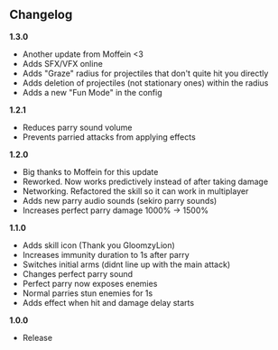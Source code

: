 ## Changelog

**1.3.0**

- Another update from Moffein <3
- Adds SFX/VFX online
- Adds "Graze" radius for projectiles that don't quite hit you directly
- Adds deletion of projectiles (not stationary ones) within the radius
- Adds a new "Fun Mode" in the config

**1.2.1**

- Reduces parry sound volume
- Prevents parried attacks from applying effects

**1.2.0**

- Big thanks to Moffein for this update
- Reworked. Now works predictively instead of after taking damage
- Networking. Refactored the skill so it can work in multiplayer
- Adds new parry audio sounds (sekiro parry sounds)
- Increases perfect parry damage 1000% -> 1500%

**1.1.0**

- Adds skill icon (Thank you GloomzyLion)
- Increases immunity duration to 1s after parry
- Switches initial arms (didnt line up with the main attack)
- Changes perfect parry sound
- Perfect parry now exposes enemies
- Normal parries stun enemies for 1s
- Adds effect when hit and damage delay starts

**1.0.0**

- Release
